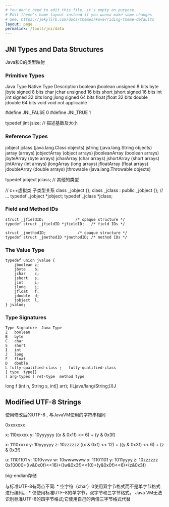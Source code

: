 ```yaml
---
# You don't need to edit this file, it's empty on purpose.
# Edit theme's home layout instead if you wanna make some changes
# See: https://jekyllrb.com/docs/themes/#overriding-theme-defaults
layout: page
permalink: /tools/jni/data
---
```


## JNI Types and Data Structures
Java和C的类型映射

### Primitive Types

Java    Type	   Native Type	Description
boolean	jboolean	unsigned 8 bits
byte	jbyte	    signed 8 bits
char	jchar	    unsigned 16 bits
short	jshort	    signed 16 bits
int	    jint	    signed 32 bits
long	jlong	    signed 64 bits
float	jfloat	    32 bits
double	jdouble	    64 bits
void	void	    not applicable

#define JNI_FALSE  0
#define JNI_TRUE   1

typedef jint jsize; // 描述基数及大小

### Reference Types

jobject
    jclass (java.lang.Class objects)
    jstring (java.lang.String objects)
    jarray (arrays)
        jobjectArray (object arrays)
        jbooleanArray (boolean arrays)
        jbyteArray (byte arrays)
        jcharArray (char arrays)
        jshortArray (short arrays)
        jintArray (int arrays)
        jlongArray (long arrays)
        jfloatArray (float arrays)
        jdoubleArray (double arrays)
    jthrowable (java.lang.Throwable objects)

typedef jobject jclass; // 其他的类型

// c++虚拟类 子类型关系
class _jobject {};
class _jclass : public _jobject {};
// ...
typedef _jobject *jobject;
typedef _jclass *jclass;

### Field and Method IDs
    struct _jfieldID;              /* opaque structure */
    typedef struct _jfieldID *jfieldID;   /* field IDs */

    struct _jmethodID;              /* opaque structure */
    typedef struct _jmethodID *jmethodID; /* method IDs */

### The Value Type
    typedef union jvalue {
        jboolean z;
        jbyte    b;
        jchar    c;
        jshort   s;
        jint     i;
        jlong    j;
        jfloat   f;
        jdouble  d;
        jobject  l;
    } jvalue;

### Type Signatures
    Type Signature	Java Type
    Z	boolean
    B	byte
    C	char
    S	short
    I	int
    J	long
    F	float
    D	double
    L fully-qualified-class ;	fully-qualified-class
    [ type	type[]
    ( arg-types ) ret-type	method type

long f (int n, String s, int[] arr);
(ILjava/lang/String;[I)J

## Modified UTF-8 Strings
使用修改后的UTF-8 , 与JavaVM使用的字符串相同

0xxxxxxx

x: 110xxxxx
y: 10yyyyyy
((x & 0x1f) << 6) + (y & 0x3f)

x: 1110xxxx
y: 10yyyyyy
z: 10zzzzzz
((x & 0xf) << 12) + ((y & 0x3f) << 6) + (z & 0x3f)

u: 11101101
v: 1010vvvv
w: 10wwwwww
x: 11101101
y: 1011yyyy
z: 10zzzzzz
0x10000+((v&0x0f)<<16)+((w&0x3f)<<10)+(y&0x0f)<<6)+(z&0x3f)

big-endian存储

与标准UTF-8有两点不同:
    * 空字符（char）0使用双字节格式而不是单字节格式进行编码。
    * 仅使用标准UTF-8的单字节，双字节和三字节格式。 Java VM无法识别标准UTF-8的四字节格式;它使用自己的两倍三字节格式代替



